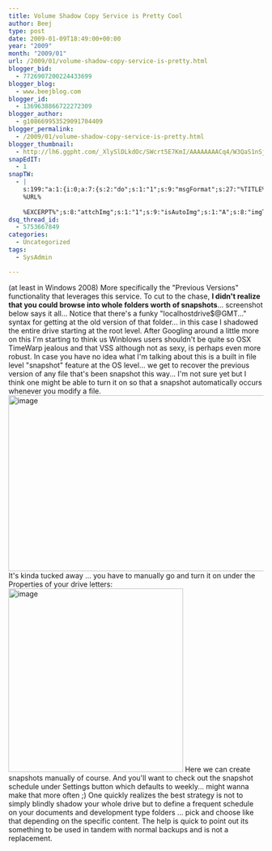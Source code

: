 ```yaml
---
title: Volume Shadow Copy Service is Pretty Cool
author: Beej
type: post
date: 2009-01-09T18:49:00+00:00
year: "2009"
month: "2009/01"
url: /2009/01/volume-shadow-copy-service-is-pretty.html
blogger_bid:
  - 7726907200224433699
blogger_blog:
  - www.beejblog.com
blogger_id:
  - 1369638866722272309
blogger_author:
  - g108669953529091704409
blogger_permalink:
  - /2009/01/volume-shadow-copy-service-is-pretty.html
blogger_thumbnail:
  - http://lh6.ggpht.com/_XlySlDLkdOc/SWcrt5E7KmI/AAAAAAAACq4/W3QaS1nSj8w/image_thumb%5B4%5D.png?imgmax=800
snapEdIT:
  - 1
snapTW:
  - |
    s:199:"a:1:{i:0;a:7:{s:2:"do";s:1:"1";s:9:"msgFormat";s:27:"%TITLE%
    %URL%
    
    %EXCERPT%";s:8:"attchImg";s:1:"1";s:9:"isAutoImg";s:1:"A";s:8:"imgToUse";s:0:"";s:9:"isAutoURL";s:1:"A";s:8:"urlToUse";s:0:"";}}";
dsq_thread_id:
  - 5753667849
categories:
  - Uncategorized
tags:
  - SysAdmin

---
```

(at least in Windows 2008) More specifically the "Previous Versions" functionality that leverages this service. To cut to the chase, **I didn't realize that you could browse into whole folders worth of snapshots**... screenshot below says it all... Notice that there's a funky "localhostdrive$@GMT..." syntax for getting at the old version of that folder... in this case I shadowed the entire drive starting at the root level. After Googling around a little more on this I'm starting to think us Winblows users shouldn't be quite so OSX TimeWarp jealous and that VSS although not as sexy, is perhaps even more robust. In case you have no idea what I'm talking about this is a built in file level "snapshot" feature at the OS level... we get to recover the previous version of any file that's been snapshot this way... I'm not sure yet but I think one might be able to turn it on so that a snapshot automatically occurs whenever you modify a file. [<img style="border-top-width: 0px; border-left-width: 0px; border-bottom-width: 0px; border-right-width: 0px" height="347" alt="image" src="http://lh6.ggpht.com/_XlySlDLkdOc/SWcrt5E7KmI/AAAAAAAACq4/W3QaS1nSj8w/image_thumb%5B4%5D.png?imgmax=800" width="508" border="0" />][1] It's kinda tucked away ... you have to manually go and turn it on under the Properties of your drive letters: [<img style="border-top-width: 0px; border-left-width: 0px; border-bottom-width: 0px; border-right-width: 0px" height="362" alt="image" src="http://lh6.ggpht.com/_XlySlDLkdOc/SWcrvEHCkDI/AAAAAAAACrA/gZOwwHWyOpA/image_thumb%5B2%5D.png?imgmax=800" width="345" border="0" />][2] Here we can create snapshots manually of course. And you'll want to check out the snapshot schedule under Settings button which defaults to weekly... might wanna make that more often ;) One quickly realizes the best strategy is not to simply blindly shadow your whole drive but to define a frequent schedule on your documents and development type folders ... pick and choose like that depending on the specific content. The help is quick to point out its something to be used in tandem with normal backups and is not a replacement.

 [1]: http://lh4.ggpht.com/_XlySlDLkdOc/SWcrtD50j2I/AAAAAAAACq0/AicWwxyVbZA/s1600-h/image%5B10%5D.png
 [2]: http://lh6.ggpht.com/_XlySlDLkdOc/SWcrug3QWLI/AAAAAAAACq8/XKNsB8m6hWE/s1600-h/image%5B6%5D.png